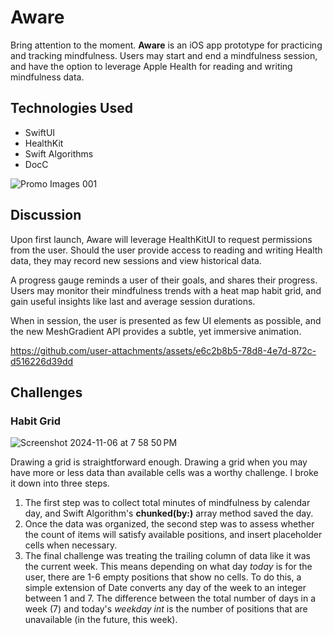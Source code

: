 # Aware
Bring attention to the moment.
<b>Aware</b> is an iOS app prototype for practicing and tracking mindfulness. Users may start and end a mindfulness session, and have the option to leverage Apple Health for reading and writing mindfulness data.

## Technologies Used
- SwiftUI
- HealthKit
- Swift Algorithms
- DocC

![Promo Images 001](https://github.com/user-attachments/assets/c928a468-f8bb-4fd9-8121-81f6652dd90a)

## Discussion
Upon first launch, Aware will leverage HealthKitUI to request permissions from the user. Should the user provide access to reading and writing Health data, they may record new sessions and view historical data.

A progress gauge reminds a user of their goals, and shares their progress. Users may monitor their mindfulness trends with a heat map habit grid, and gain useful insights like last and average session durations.

When in session, the user is presented as few UI elements as possible, and the new MeshGradient API provides a subtle, yet immersive animation. 

https://github.com/user-attachments/assets/e6c2b8b5-78d8-4e7d-872c-d516226d39dd

## Challenges

### Habit Grid
![Screenshot 2024-11-06 at 7 58 50 PM](https://github.com/user-attachments/assets/3f84a43e-af60-469f-9302-342db5c078b0)

Drawing a grid is straightforward enough. Drawing a grid when you may have more or less data than available cells was a worthy challenge. I broke it down into three steps.

1. The first step was to collect total minutes of mindfulness by calendar day, and Swift Algorithm's <b>chunked(by:)</b> array method saved the day.
2. Once the data was organized, the second step was to assess whether the count of items will satisfy available positions, and insert placeholder cells when necessary.
3. The final challenge was treating the trailing column of data like it was the current week. This means depending on what day <i>today</i> is for the user, there are 1-6 empty positions that show no cells. To do this, a simple extension of Date converts any day of the week to an integer between 1 and 7. The difference between the total number of days in a week (7) and today's <i>weekday int</i> is the number of positions that are unavailable (in the future, this week). 
